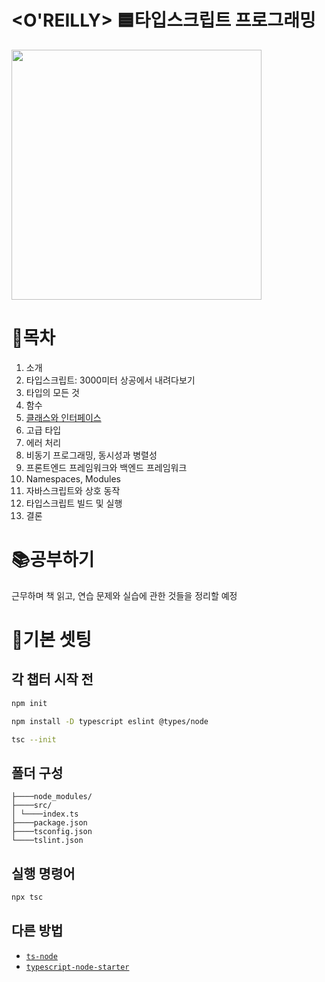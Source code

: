 # <O'REILLY> 🟦타입스크립트 프로그래밍

<image src="./screenshots/XL.jpg" width="400" />

# 📌목차

1. 소개
2. 타입스크립트: 3000미터 상공에서 내려다보기
3. 타입의 모든 것
4. 함수
5. [클래스와 인터페이스](./chapter5)
6. 고급 타입
7. 에러 처리
8. 비동기 프로그래밍, 동시성과 병렬성
9. 프론트엔드 프레임워크와 백엔드 프레임워크
10. Namespaces, Modules
11. 자바스크립트와 상호 동작
12. 타입스크립트 빌드 및 실행
13. 결론

# 📚공부하기

근무하며 책 읽고, 연습 문제와 실습에 관한 것들을 정리할 예정

# 🔨기본 셋팅

## 각 챕터 시작 전

```bash
npm init

npm install -D typescript eslint @types/node

tsc --init
```

## 폴더 구성

```
├────node_modules/
├────src/
│ └────index.ts
├────package.json
├────tsconfig.json
└────tslint.json
```

## 실행 명령어

```bash
npx tsc
```

## 다른 방법

- [`ts-node`](https://github.com/TypeStrong/ts-node)
- [`typescript-node-starter`](https://github.com/microsoft/TypeScript-Node-Starter)

